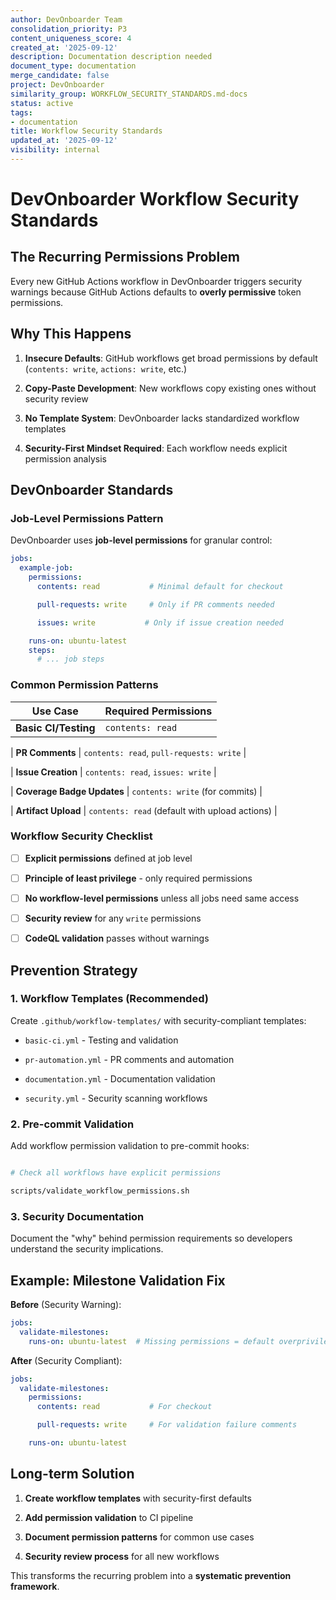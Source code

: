 ```yaml
---
author: DevOnboarder Team
consolidation_priority: P3
content_uniqueness_score: 4
created_at: '2025-09-12'
description: Documentation description needed
document_type: documentation
merge_candidate: false
project: DevOnboarder
similarity_group: WORKFLOW_SECURITY_STANDARDS.md-docs
status: active
tags:
- documentation
title: Workflow Security Standards
updated_at: '2025-09-12'
visibility: internal
---
```


# DevOnboarder Workflow Security Standards

## The Recurring Permissions Problem

Every new GitHub Actions workflow in DevOnboarder triggers security warnings because GitHub Actions defaults to **overly permissive** token permissions.

## Why This Happens

1. **Insecure Defaults**: GitHub workflows get broad permissions by default (`contents: write`, `actions: write`, etc.)

2. **Copy-Paste Development**: New workflows copy existing ones without security review

3. **No Template System**: DevOnboarder lacks standardized workflow templates

4. **Security-First Mindset Required**: Each workflow needs explicit permission analysis

## DevOnboarder Standards

### Job-Level Permissions Pattern

DevOnboarder uses **job-level permissions** for granular control:

```yaml
jobs:
  example-job:
    permissions:
      contents: read           # Minimal default for checkout

      pull-requests: write     # Only if PR comments needed

      issues: write           # Only if issue creation needed

    runs-on: ubuntu-latest
    steps:
      # ... job steps

```

### Common Permission Patterns

| Use Case | Required Permissions |
|----------|---------------------|
| **Basic CI/Testing** | `contents: read` |

| **PR Comments** | `contents: read`, `pull-requests: write` |

| **Issue Creation** | `contents: read`, `issues: write` |

| **Coverage Badge Updates** | `contents: write` (for commits) |

| **Artifact Upload** | `contents: read` (default with upload actions) |

### Workflow Security Checklist

- [ ] **Explicit permissions** defined at job level

- [ ] **Principle of least privilege** - only required permissions

- [ ] **No workflow-level permissions** unless all jobs need same access

- [ ] **Security review** for any `write` permissions

- [ ] **CodeQL validation** passes without warnings

## Prevention Strategy

### 1. Workflow Templates (Recommended)

Create `.github/workflow-templates/` with security-compliant templates:

- `basic-ci.yml` - Testing and validation

- `pr-automation.yml` - PR comments and automation

- `documentation.yml` - Documentation validation

- `security.yml` - Security scanning workflows

### 2. Pre-commit Validation

Add workflow permission validation to pre-commit hooks:

```bash

# Check all workflows have explicit permissions

scripts/validate_workflow_permissions.sh

```

### 3. Security Documentation

Document the "why" behind permission requirements so developers understand the security implications.

## Example: Milestone Validation Fix

**Before** (Security Warning):

```yaml
jobs:
  validate-milestones:
    runs-on: ubuntu-latest  # Missing permissions = default overprivileged

```

**After** (Security Compliant):

```yaml
jobs:
  validate-milestones:
    permissions:
      contents: read           # For checkout

      pull-requests: write     # For validation failure comments

    runs-on: ubuntu-latest

```

## Long-term Solution

1. **Create workflow templates** with security-first defaults

2. **Add permission validation** to CI pipeline

3. **Document permission patterns** for common use cases

4. **Security review process** for all new workflows

This transforms the recurring problem into a **systematic prevention framework**.
